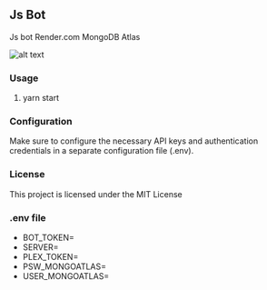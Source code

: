 ## Js Bot
Js bot Render.com MongoDB Atlas

![alt text](https://imgtr.ee/images/2024/04/06/a2b268a0186c57664e6bf784e20373e9.png)


### Usage

1. yarn start

### Configuration

Make sure to configure the necessary API keys and authentication credentials in a separate configuration file (.env).

### License

This project is licensed under the MIT License

### .env file
- BOT_TOKEN=
- SERVER=
- PLEX_TOKEN=
- PSW_MONGOATLAS=
- USER_MONGOATLAS=